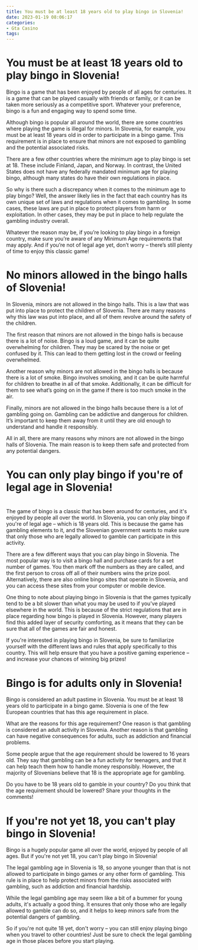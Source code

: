 ```yaml
---
title: You must be at least 18 years old to play bingo in Slovenia!
date: 2023-01-19 08:06:17
categories:
- Gta Casino
tags:
---
```



#  You must be at least 18 years old to play bingo in Slovenia!

Bingo is a game that has been enjoyed by people of all ages for centuries. It is a game that can be played casually with friends or family, or it can be taken more seriously as a competitive sport. Whatever your preference, bingo is a fun and engaging way to spend some time.

Although bingo is popular all around the world, there are some countries where playing the game is illegal for minors. In Slovenia, for example, you must be at least 18 years old in order to participate in a bingo game. This requirement is in place to ensure that minors are not exposed to gambling and the potential associated risks.

There are a few other countries where the minimum age to play bingo is set at 18. These include Finland, Japan, and Norway. In contrast, the United States does not have any federally mandated minimum age for playing bingo, although many states do have their own regulations in place.

So why is there such a discrepancy when it comes to the minimum age to play bingo? Well, the answer likely lies in the fact that each country has its own unique set of laws and regulations when it comes to gambling. In some cases, these laws are put in place to protect players from harm or exploitation. In other cases, they may be put in place to help regulate the gambling industry overall.

Whatever the reason may be, if you’re looking to play bingo in a foreign country, make sure you’re aware of any Minimum Age requirements that may apply. And if you’re not of legal age yet, don’t worry – there’s still plenty of time to enjoy this classic game!

#  No minors allowed in the bingo halls of Slovenia!

In Slovenia, minors are not allowed in the bingo halls. This is a law that was put into place to protect the children of Slovenia. There are many reasons why this law was put into place, and all of them revolve around the safety of the children.

The first reason that minors are not allowed in the bingo halls is because there is a lot of noise. Bingo is a loud game, and it can be quite overwhelming for children. They may be scared by the noise or get confused by it. This can lead to them getting lost in the crowd or feeling overwhelmed.

Another reason why minors are not allowed in the bingo halls is because there is a lot of smoke. Bingo involves smoking, and it can be quite harmful for children to breathe in all of that smoke. Additionally, it can be difficult for them to see what’s going on in the game if there is too much smoke in the air.

Finally, minors are not allowed in the bingo halls because there is a lot of gambling going on. Gambling can be addictive and dangerous for children. It’s important to keep them away from it until they are old enough to understand and handle it responsibly.

All in all, there are many reasons why minors are not allowed in the bingo halls of Slovenia. The main reason is to keep them safe and protected from any potential dangers.

#  You can only play bingo if you're of legal age in Slovenia!

#

The game of bingo is a classic that has been around for centuries, and it's enjoyed by people all over the world. In Slovenia, you can only play bingo if you're of legal age – which is 18 years old. This is because the game has gambling elements to it, and the Slovenian government wants to make sure that only those who are legally allowed to gamble can participate in this activity.

There are a few different ways that you can play bingo in Slovenia. The most popular way is to visit a bingo hall and purchase cards for a set number of games. You then mark off the numbers as they are called, and the first person to cross off all of their numbers wins the prize pool. Alternatively, there are also online bingo sites that operate in Slovenia, and you can access these sites from your computer or mobile device.

One thing to note about playing bingo in Slovenia is that the games typically tend to be a bit slower than what you may be used to if you've played elsewhere in the world. This is because of the strict regulations that are in place regarding how bingo is played in Slovenia. However, many players find this added layer of security comforting, as it means that they can be sure that all of the games are fair and honest.

If you're interested in playing bingo in Slovenia, be sure to familiarize yourself with the different laws and rules that apply specifically to this country. This will help ensure that you have a positive gaming experience – and increase your chances of winning big prizes!

#  Bingo is for adults only in Slovenia!

Bingo is considered an adult pastime in Slovenia. You must be at least 18 years old to participate in a bingo game. Slovenia is one of the few European countries that has this age requirement in place.

What are the reasons for this age requirement? One reason is that gambling is considered an adult activity in Slovenia. Another reason is that gambling can have negative consequences for adults, such as addiction and financial problems.

Some people argue that the age requirement should be lowered to 16 years old. They say that gambling can be a fun activity for teenagers, and that it can help teach them how to handle money responsibly. However, the majority of Slovenians believe that 18 is the appropriate age for gambling.

Do you have to be 18 years old to gamble in your country? Do you think that the age requirement should be lowered? Share your thoughts in the comments!

#  If you're not yet 18, you can't play bingo in Slovenia!

Bingo is a hugely popular game all over the world, enjoyed by people of all ages. But if you're not yet 18, you can't play bingo in Slovenia!

The legal gambling age in Slovenia is 18, so anyone younger than that is not allowed to participate in bingo games or any other form of gambling. This rule is in place to help protect minors from the risks associated with gambling, such as addiction and financial hardship.

While the legal gambling age may seem like a bit of a bummer for young adults, it's actually a good thing. It ensures that only those who are legally allowed to gamble can do so, and it helps to keep minors safe from the potential dangers of gambling.

So if you're not quite 18 yet, don't worry – you can still enjoy playing bingo when you travel to other countries! Just be sure to check the legal gambling age in those places before you start playing.